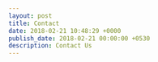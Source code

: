 ```yaml
---
layout: post
title: Contact
date: 2018-02-21 10:48:29 +0000
publish_date: 2018-02-21 00:00:00 +0530
description: Contact Us
---
```

